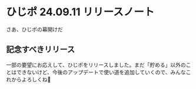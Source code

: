# ひじポ 24.09.11 リリースノート

さあ、ひじポの幕開けだ

## 記念すべきリリース

一部の要望にお応えして、ひじポをリリースしました。まだ「貯める」以外のことはできないけど、今後のアップデートで使い道を追加していくので、みんなこれからよろしくね🤗